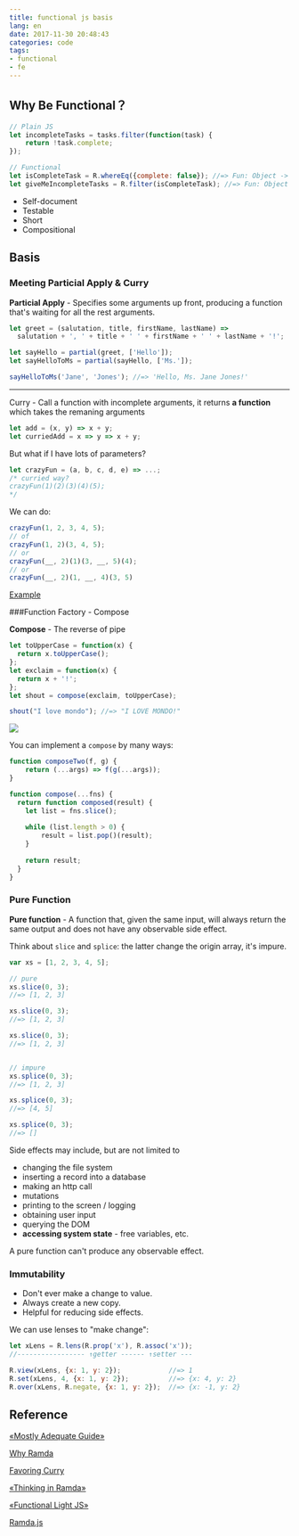 ```yaml
---
title: functional js basis
lang: en
date: 2017-11-30 20:48:43
categories: code
tags:
- functional
- fe
---
```

## Why Be Functional？

```javascript
// Plain JS
let incompleteTasks = tasks.filter(function(task) {
    return !task.complete;
});

// Functional
let isCompleteTask = R.whereEq({complete: false}); //=> Fun: Object -> Bool
let giveMeIncompleteTasks = R.filter(isCompleteTask); //=> Fun: Object -> Object
```

- Self-document
- Testable
- Short
- Compositional

## Basis

### Meeting Particial Apply & Curry

**Particial Apply** - Specifies some arguments up front, producing a function that's waiting for all the rest arguments.

```javascript
let greet = (salutation, title, firstName, lastName) =>
  salutation + ', ' + title + ' ' + firstName + ' ' + lastName + '!';

let sayHello = partial(greet, ['Hello']);
let sayHelloToMs = partial(sayHello, ['Ms.']);

sayHelloToMs('Jane', 'Jones'); //=> 'Hello, Ms. Jane Jones!'
```

---

Curry - Call a function with incomplete arguments, it returns **a function** which takes the remaning arguments

```javascript
let add = (x, y) => x + y;
let curriedAdd = x => y => x + y;
```

But what if I have lots of parameters?

```javascript
let crazyFun = (a, b, c, d, e) => ...;
/* curried way?
crazyFun(1)(2)(3)(4)(5);
*/
```

We can do:

```javascript
crazyFun(1, 2, 3, 4, 5);
// of
crazyFun(1, 2)(3, 4, 5);
// or
crazyFun(__, 2)(1)(3, __, 5)(4);
// or
crazyFun(__, 2)(1, __, 4)(3, 5)
```

[Example](http://ramdajs.com/repl/#?let%20crazyFun%20%3D%20%28a%2C%20b%2C%20c%29%20%3D%3E%20%7B%0A%20%20console.log%28a%29%3B%0A%20%20console.log%28b%29%3B%0A%20%20console.log%28c%29%3B%0A%7D%0A%0AR.curry%28crazyFun%29%281%2C%20R.__%29%28R.__%2C%203%29%282%29)

###Function Factory - Compose

**Compose** - The reverse of pipe

```javascript
let toUpperCase = function(x) {
  return x.toUpperCase();
};
let exclaim = function(x) {
  return x + '!';
};
let shout = compose(exclaim, toUpperCase);

shout("I love mondo"); //=> "I LOVE MONDO!"
```

![](http://www.rabbitonweb.com/wp-content/uploads/2017/03/Learning-FP-Concepts-for-the-Greater-Good.jpg)

You can implement a `compose` by many ways:

```javascript
function composeTwo(f, g) {
    return (...args) => f(g(...args));
}

function compose(...fns) {
  return function composed(result) {
    let list = fns.slice();
    
    while (list.length > 0) {
        result = list.pop()(result);
    }
    
    return result;
  }
}
```

### Pure Function

**Pure function** - A function that, given the same input, will always return the same output and does not have any observable side effect.

Think about `slice` and `splice`: the latter change the origin array, it's impure.

```javascript
var xs = [1, 2, 3, 4, 5];

// pure
xs.slice(0, 3);
//=> [1, 2, 3]

xs.slice(0, 3);
//=> [1, 2, 3]

xs.slice(0, 3);
//=> [1, 2, 3]


// impure
xs.splice(0, 3);
//=> [1, 2, 3]

xs.splice(0, 3);
//=> [4, 5]

xs.splice(0, 3);
//=> []
```

Side effects may include, but are not limited to

- changing the file system
- inserting a record into a database
- making an http call
- mutations
- printing to the screen / logging
- obtaining user input
- querying the DOM
- **accessing system state** - free variables, etc.

A pure function can't produce any observable effect.

### Immutability

- Don't ever make a change to value.
- Always create a new copy.
- Helpful for reducing side effects.

We can use lenses to "make change":

```javascript
let xLens = R.lens(R.prop('x'), R.assoc('x'));
//----------------- ↑getter ------ ↑setter ---

R.view(xLens, {x: 1, y: 2});            //=> 1
R.set(xLens, 4, {x: 1, y: 2});          //=> {x: 4, y: 2}
R.over(xLens, R.negate, {x: 1, y: 2});  //=> {x: -1, y: 2}
```

## Reference

[«Mostly Adequate Guide»](http://randycoulman.com/blog/categories/thinking-in-ramda/)

[Why Ramda](http://fr.umio.us/why-ramda/)

[Favoring Curry](http://fr.umio.us/favoring-curry/)

[«Thinking in Ramda»](http://randycoulman.com/blog/categories/thinking-in-ramda/)

[«Functional Light JS»](http://randycoulman.com/blog/categories/thinking-in-ramda/)

[Ramda.js](http://ramdajs.com/)
